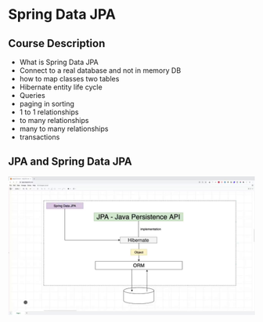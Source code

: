 # Spring Data JPA

## Course Description

- What is Spring Data JPA
- Connect to a real database and not in memory DB
- how to map classes two tables
- Hibernate entity life cycle
- Queries
- paging in sorting
- 1 to 1 relationships
- to many relationships
- many to many relationships
- transactions

## JPA and Spring Data JPA

![description](image/decription.png)

